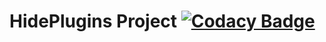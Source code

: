 # HidePlugins Project [![Codacy Badge](https://api.codacy.com/project/badge/Grade/c3cbd8b6ddc54531abb8337764458b99)](https://www.codacy.com/manual/ComplexCodegit/HidePlugins-Project?utm_source=github.com&amp;utm_medium=referral&amp;utm_content=ComplexCodegit/HidePlugins-Project&amp;utm_campaign=Badge_Grade)
